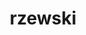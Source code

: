---
title: "rzewski"
composer: "Fred​e​ric Rzewski"
composition: "The People United Will Never be Defeated"
performers: 
---